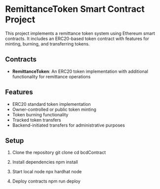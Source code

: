 # RemittanceToken Smart Contract Project

This project implements a remittance token system using Ethereum smart contracts. It includes an ERC20-based token contract with features for minting, burning, and transferring tokens.

## Contracts

- **RemittanceToken**: An ERC20 token implementation with additional functionality for remittance operations

## Features

- ERC20 standard token implementation
- Owner-controlled or public token minting
- Token burning functionality
- Tracked token transfers
- Backend-initiated transfers for administrative purposes

## Setup

1. Clone the repository
   git clone <repository-url>
   cd bcdContract

2. Install dependencies
   npm install

3. Start local node
   npx hardhat node

4. Deploy contracts
   npm run deploy
